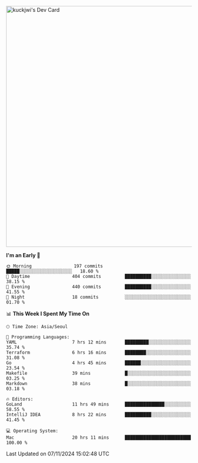 <a href="https://app.daily.dev/kuckhwancho"><img src="https://api.daily.dev/devcards/v2/efef39c8028947428b3c0b486b9cd9b6.png?r=iz2&type=wide" width="652" alt="kuckjwi's Dev Card"/></a>

<!--START_SECTION:waka-->
**I'm an Early 🐤** 

```text
🌞 Morning                197 commits         █████░░░░░░░░░░░░░░░░░░░░   18.60 % 
🌆 Daytime                404 commits         ██████████░░░░░░░░░░░░░░░   38.15 % 
🌃 Evening                440 commits         ██████████░░░░░░░░░░░░░░░   41.55 % 
🌙 Night                  18 commits          ░░░░░░░░░░░░░░░░░░░░░░░░░   01.70 % 
```


📊 **This Week I Spent My Time On** 

```text
🕑︎ Time Zone: Asia/Seoul

💬 Programming Languages: 
YAML                     7 hrs 12 mins       █████████░░░░░░░░░░░░░░░░   35.74 % 
Terraform                6 hrs 16 mins       ████████░░░░░░░░░░░░░░░░░   31.08 % 
Go                       4 hrs 45 mins       ██████░░░░░░░░░░░░░░░░░░░   23.54 % 
Makefile                 39 mins             █░░░░░░░░░░░░░░░░░░░░░░░░   03.25 % 
Markdown                 38 mins             █░░░░░░░░░░░░░░░░░░░░░░░░   03.18 % 

🔥 Editors: 
GoLand                   11 hrs 49 mins      ███████████████░░░░░░░░░░   58.55 % 
IntelliJ IDEA            8 hrs 22 mins       ██████████░░░░░░░░░░░░░░░   41.45 % 

💻 Operating System: 
Mac                      20 hrs 11 mins      █████████████████████████   100.00 % 
```


 Last Updated on 07/11/2024 15:02:48 UTC
<!--END_SECTION:waka-->
